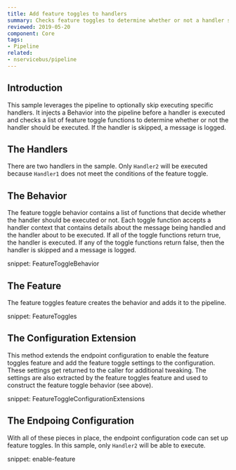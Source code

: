 ```yaml
---
title: Add feature toggles to handlers
summary: Checks feature toggles to determine whether or not a handler should be run for a given message.
reviewed: 2019-05-20
component: Core
tags:
- Pipeline
related:
- nservicebus/pipeline
---
```


## Introduction

This sample leverages the pipeline to optionally skip executing specific handlers. It injects a Behavior into the pipeline before a handler is executed and checks a list of feature toggle functions to determine whether or not the handler should be executed. If the handler is skipped, a message is logged.


## The Handlers

There are two handlers in the sample. Only `Handler2` will be executed because `Handler1` does not meet the conditions of the feature toggle.


## The Behavior

The feature toggle behavior contains a list of functions that decide whether the handler should be executed or not. Each toggle function accepts a handler context that contains details about the message being handled and the handler about to be executed. If all of the toggle functions return true, the handler is executed. If any of the toggle functions return false, then the handler is skipped and a message is logged.

snippet: FeatureToggleBehavior


## The Feature

The feature toggles feature creates the behavior and adds it to the pipeline. 

snippet: FeatureToggles


## The Configuration Extension

This method extends the endpoint configuration to enable the feature toggles feature and add the feature toggle settings to the configuration. These settings get returned to the caller for additional tweaking. The settings are also extracted by the feature toggles feature and used to construct the feature toggle behavior (see above). 

snippet: FeatureToggleConfigurationExtensions


## The Endpoing Configuration

With all of these pieces in place, the endpoint configuration code can set up feature toggles. In this sample, only `Handler2` will be able to execute.

snippet: enable-feature